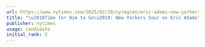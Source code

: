 ```yaml
---
url: https://www.nytimes.com/2025/02/19/nyregion/eric-adams-new-yorkers.html
title: "\u2018Time for Him to Go\u2019: New Yorkers Sour on Eric Adams"
publisher: nytimes
usage: candidate
initial_rank: 2
---
```

